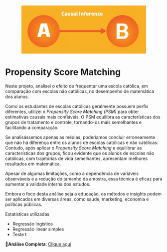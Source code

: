 <p align="center">
  <img src="./capa.png" alt="Logo do projeto" width="400">
</p>


# Propensity Score Matching

Neste projeto, analisei o efeito de frequentar uma escola católica, em comparação com escolas não católicas, no desempenho de matemática dos alunos.

Como os estudantes de escolas católicas geralmente possuem perfis diferentes, utilizei o *Propensity Score Matching (PSM)* para obter estimativas causais mais confiáveis. O PSM equilibra as características dos grupos de tratamento e controle, tornando-os mais semelhantes e facilitando a comparação.

Se analisássemos apenas as médias, poderíamos concluir erroneamente que não há diferença entre os alunos de escolas católicas e não católicas. Contudo, após aplicar o *Propensity Score Matching* e equilibrar as características dos grupos, ficou evidente que os alunos de escolas não católicas, com trajetórias de vida semelhantes, apresentam melhores resultados em matemática.

Apesar de algumas limitações, como a dependência de variáveis observáveis e a redução do tamanho da amostra, essa técnica é eficaz para aumentar a validade interna dos estudos.

Embora o foco desta análise seja a educação, os métodos e insights podem ser aplicados em diversas áreas, como saúde, marketing, economia e políticas públicas.

Estatísticas utilizadas
-   Regressão logística
-   Regressão linear simples
-   Teste t

**🚀Análise Completa**: [Clique aqui](https://luanmagalhaes01.github.io/Propensity-Score-Matching/#1)
